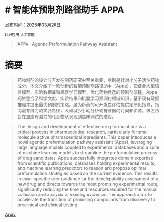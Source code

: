# # 智能体预制剂路径助手 APPA

发布时间：2025年03月20日

`LLM应用` `人工智能`

> APPA : Agentic Preformulation Pathway Assistant

# 摘要

> 药物制剂的设计与开发在制药研究中至关重要，特别是针对小分子活性药物成分。本文介绍了一款创新的智能预制剂路径助手（Appa），它结合大型语言模型、实验数据库和机器学习模型，优化药物候选的预制剂流程。Appa巧妙整合了科学文献、实验结果和机器学习预测的领域知识，基于现有证据推理并提出最优预制剂策略。这为新药的可开发性评估提供定制化指导，指向最有潜力的实验路径，大幅减少手动分析现有证据的时间和资源。该方法旨在加速有潜力的化合物从发现到临床测试的进程。

> The design and development of effective drug formulations is a critical process in pharmaceutical research, particularly for small molecule active pharmaceutical ingredients. This paper introduces a novel agentic preformulation pathway assistant (Appa), leveraging large language models coupled to experimental databases and a suite of machine learning models to streamline the preformulation process of drug candidates. Appa successfully integrates domain expertise from scientific publications, databases holding experimental results, and machine learning predictors to reason and propose optimal preformulation strategies based on the current evidence. This results in case-specific user guidance for the developability assessment of a new drug and directs towards the most promising experimental route, significantly reducing the time and resources required for the manual collection and analysis of existing evidence. The approach aims to accelerate the transition of promising compounds from discovery to preclinical and clinical testing.

[Arxiv](https://arxiv.org/abs/2503.16698)